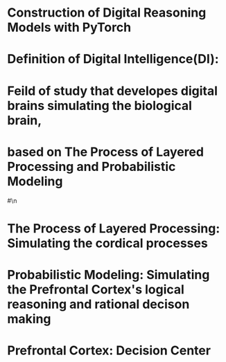 # Construction of Digital Reasoning Models with PyTorch
# Definition of Digital Intelligence(DI):
# Feild of study that developes digital brains simulating the biological brain, 
# based on The Process of Layered Processing and Probabilistic Modeling
#\n
# The Process of Layered Processing: Simulating the cordical processes 
# Probabilistic Modeling: Simulating the Prefrontal Cortex's logical reasoning and rational decison making 
# Prefrontal Cortex: Decision Center
